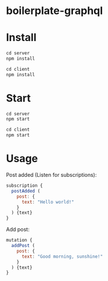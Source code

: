 # boilerplate-graphql

# Install

```javascript
cd server
npm install
```

```javascript
cd client
npm install
```

# Start

```javascript
cd server
npm start
```

```javascript
cd client
npm start
```
# Usage

Post added (Listen for subscriptions):

```javascript
subscription {
  postAdded (
    post: {
      text: "Hello world!"
    }
  ) {text}
}
```

Add post:

```javascript
mutation {
  addPost (
    post: {
      text: "Good morning, sunshine!"
    }
  ) {text}
}
```